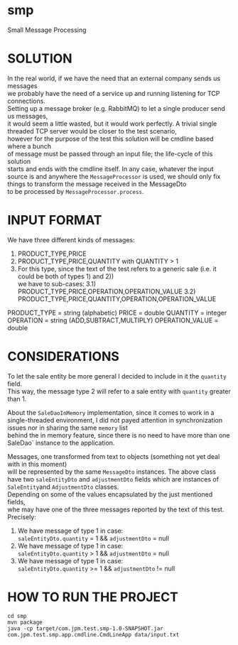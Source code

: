 # smp
Small Message Processing

# SOLUTION

In the real world, if we have the need that an external company sends us messages  
we probably have the need of a service up and running listening for TCP connections.  
Setting up a message broker (e.g. RabbitMQ) to let a single producer send us messages,  
it would seem a little wasted, but it would work perfectly.
A trivial single threaded TCP server would be closer to the test scenario,  
however for the purpose of the test this solution will be cmdline based where a bunch  
of message must be passed through an input file; the life-cycle of this solution  
starts and ends with the cmdline itself.
In any case, whatever the input source is and anywhere the `MessageProcessor` is used,
we should only fix things to transform the message received in the MessageDto  
to be processed by `MessageProcessor.process`.  


# INPUT FORMAT

We have three different kinds of messages:

1. PRODUCT_TYPE,PRICE 
2. PRODUCT_TYPE,PRICE,QUANTITY with QUANTITY > 1
3. For this type, since the text of the test refers to a generic sale (i.e. it could be both of types 1) and 2))  
   we have to sub-cases:
   3.1) PRODUCT_TYPE,PRICE,OPERATION,OPERATION_VALUE
   3.2) PRODUCT_TYPE,PRICE,QUANTITY,OPERATION,OPERATION_VALUE
   
PRODUCT_TYPE = string (alphabetic)
PRICE = double
QUANTITY = integer
OPERATION = string (ADD,SUBTRACT,MULTIPLY)
OPERATION_VALUE = double

# CONSIDERATIONS

To let the sale entity be more general I decided to include in it the `quantity` field.  
This way, the message type 2 will refer to a sale entity with `quantity` greater than 1.

About the `SaleDaoInMemory` implementation, since it comes to work in a single-threaded environment,
I did not payed attention in synchronization issues nor in sharing the same `memory` list  
behind the in memory feature, since there is no need to have more than one SaleDao` instance to the application.  

Messages, one transformed from text to objects (something not yet deal with in this moment)  
will be represented by the same `MessageDto` instances.
The above class have two `saleEntityDto` and `adjustmentDto` fields which are instances of  
`SaleEntity`and `AdjustmentDto` classes.  
Depending on some of the values encapsulated by the just mentioned fields,  
whe may have one of the three messages reported by the text of this test.  
Precisely:  
1.  We have message of type 1 in case:  
    `saleEntityDto.quantity` = 1 && `adjustmentDto` = null  
2.  We have message of type 1 in case:  
    `saleEntityDto.quantity` > 1 && `adjustmentDto` = null  
3.  We have message of type 1 in case:  
    `saleEntityDto.quantity` >= 1 && `adjustmentDto` != null  

# HOW TO RUN THE PROJECT  

`cd smp`  
`mvn package`    
`java -cp target/com.jpm.test.smp-1.0-SNAPSHOT.jar com.jpm.test.smp.app.cmdline.CmdLineApp data/input.txt`  

